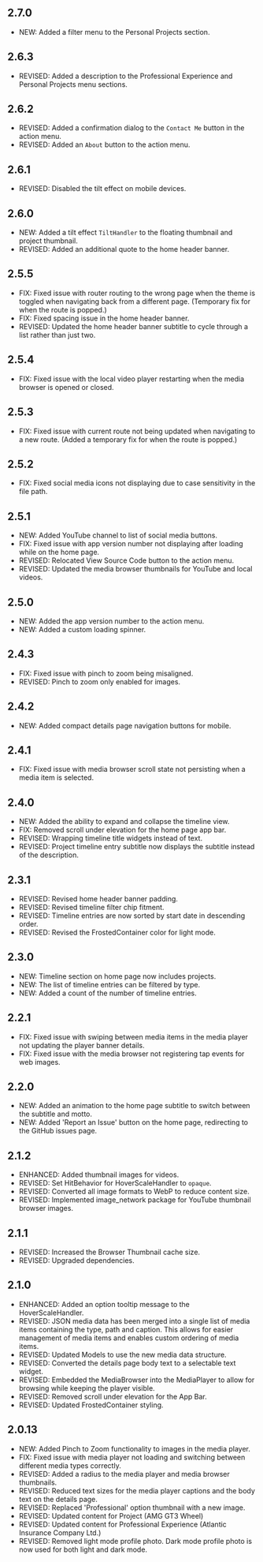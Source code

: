 ## 2.7.0

- NEW: Added a filter menu to the Personal Projects section.

## 2.6.3

- REVISED: Added a description to the Professional Experience and Personal Projects menu sections.

## 2.6.2

- REVISED: Added a confirmation dialog to the `Contact Me` button in the action menu.
- REVISED: Added an `About` button to the action menu.

## 2.6.1

- REVISED: Disabled the tilt effect on mobile devices.

## 2.6.0

- NEW: Added a tilt effect `TiltHandler` to the floating thumbnail and project thumbnail.
- REVISED: Added an additional quote to the home header banner.

## 2.5.5

- FIX: Fixed issue with router routing to the wrong page when the theme is toggled when navigating back from a different page. (Temporary fix for when the route is popped.)
- FIX: Fixed spacing issue in the home header banner.
- REVISED: Updated the home header banner subtitle to cycle through a list rather than just two.

## 2.5.4

- FIX: Fixed issue with the local video player restarting when the media browser is opened or closed.

## 2.5.3

- FIX: Fixed issue with current route not being updated when navigating to a new route. (Added a temporary fix for when the route is popped.)

## 2.5.2

- FIX: Fixed social media icons not displaying due to case sensitivity in the file path.

## 2.5.1

- NEW: Added YouTube channel to list of social media buttons.
- FIX: Fixed issue with app version number not displaying after loading while on the home page.
- REVISED: Relocated View Source Code button to the action menu.
- REVISED: Updated the media browser thumbnails for YouTube and local videos.

## 2.5.0

- NEW: Added the app version number to the action menu.
- NEW: Added a custom loading spinner.

## 2.4.3

- FIX: Fixed issue with pinch to zoom being misaligned.
- REVISED: Pinch to zoom only enabled for images.

## 2.4.2

- NEW: Added compact details page navigation buttons for mobile.

## 2.4.1

- FIX: Fixed issue with media browser scroll state not persisting when a media item is selected.

## 2.4.0

- NEW: Added the ability to expand and collapse the timeline view.
- FIX: Removed scroll under elevation for the home page app bar.
- REVISED: Wrapping timeline title widgets instead of text.
- REVISED: Project timeline entry subtitle now displays the subtitle instead of the description.

## 2.3.1

- REVISED: Revised home header banner padding.
- REVISED: Revised timeline filter chip fitment.
- REVISED: Timeline entries are now sorted by start date in descending order.
- REVISED: Revised the FrostedContainer color for light mode.

## 2.3.0

- NEW: Timeline section on home page now includes projects.
- NEW: The list of timeline entries can be filtered by type.
- NEW: Added a count of the number of timeline entries.

## 2.2.1

- FIX: Fixed issue with swiping between media items in the media player not updating the player banner details.
- FIX: Fixed issue with the media browser not registering tap events for web images.

## 2.2.0

- NEW: Added an animation to the home page subtitle to switch between the subtitle and motto.
- NEW: Added 'Report an Issue' button on the home page, redirecting to the GitHub issues page.

## 2.1.2

- ENHANCED: Added thumbnail images for videos.
- REVISED: Set HitBehavior for HoverScaleHandler to `opaque`.
- REVISED: Converted all image formats to WebP to reduce content size.
- REVISED: Implemented image_network package for YouTube thumbnail browser images.

## 2.1.1

- REVISED: Increased the Browser Thumbnail cache size.
- REVISED: Upgraded dependencies.

## 2.1.0

- ENHANCED: Added an option tooltip message to the HoverScaleHandler.
- REVISED: JSON media data has been merged into a single list of media items containing the type, path and caption. This allows for easier management of media items and enables custom ordering of media items.
- REVISED: Updated Models to use the new media data structure.
- REVISED: Converted the details page body text to a selectable text widget.
- REVISED: Embedded the MediaBrowser into the MediaPlayer to allow for browsing while keeping the player visible.
- REVISED: Removed scroll under elevation for the App Bar.
- REVISED: Updated FrostedContainer styling.

## 2.0.13

- NEW: Added Pinch to Zoom functionality to images in the media player.
- FIX: Fixed issue with media player not loading and switching between different media types correctly.
- REVISED: Added a radius to the media player and media browser thumbnails.
- REVISED: Reduced text sizes for the media player captions and the body text on the details page.
- REVISED: Replaced 'Professional' option thumbnail with a new image.
- REVISED: Updated content for Project (AMG GT3 Wheel)
- REVISED: Updated content for Professional Experience (Atlantic Insurance Company Ltd.)
- REVISED: Removed light mode profile photo. Dark mode profile photo is now used for both light and dark mode.

